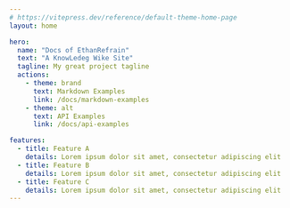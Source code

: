 ```yaml
---
# https://vitepress.dev/reference/default-theme-home-page
layout: home

hero:
  name: "Docs of EthanRefrain"
  text: "A KnowLedeg Wike Site"
  tagline: My great project tagline
  actions:
    - theme: brand
      text: Markdown Examples
      link: /docs/markdown-examples
    - theme: alt
      text: API Examples
      link: /docs/api-examples

features:
  - title: Feature A
    details: Lorem ipsum dolor sit amet, consectetur adipiscing elit
  - title: Feature B
    details: Lorem ipsum dolor sit amet, consectetur adipiscing elit
  - title: Feature C
    details: Lorem ipsum dolor sit amet, consectetur adipiscing elit
---
```



